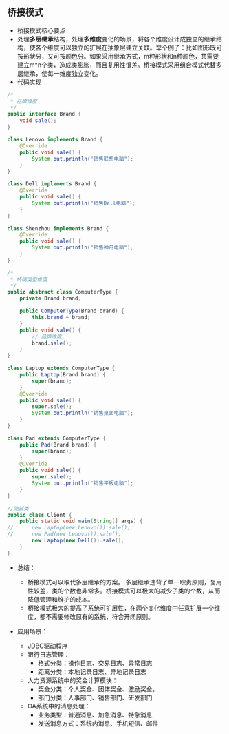 ## 桥接模式
- 桥接模式核心要点 
- 处理**多层继承**结构，处理**多维度**变化的场景，将各个维度设计成独立的继承结构，使各个维度可以独立的扩展在抽象层建立关联。举个例子：比如图形既可按形状分，又可按颜色分。如果采用继承方式，m种形状和n种颜色，共需要建立m*n个类，造成类膨胀，而且复用性很差。桥接模式采用组合模式代替多层继承，使每一维度独立变化。
- 代码实现
```java
/*
 * 品牌维度
 */
public interface Brand {
	void sale();
}

class Lenovo implements Brand {
	@Override
	public void sale() {
		System.out.println("销售联想电脑");
	}
}

class Dell implements Brand {
	@Override
	public void sale() {
		System.out.println("销售Dell电脑");
	}
}

class Shenzhou implements Brand {
	@Override
	public void sale() {
		System.out.println("销售神舟电脑");
	}
}

/*
 * 终端类型维度
 */
public abstract class ComputerType {
	private Brand brand;

	public ComputerType(Brand brand) {
		this.brand = brand;
	}
	public void sale() {
		// 品牌维度
		brand.sale();
	}
}

class Laptop extends ComputerType {
	public Laptop(Brand brand) {
		super(brand);
	}
	@Override
	public void sale() {
		super.sale();
		System.out.println("销售桌面电脑");
	}
}

class Pad extends ComputerType {
	public Pad(Brand brand) {
		super(brand);
	}
	@Override
	public void sale() {
		super.sale();
		System.out.println("销售平板电脑");
	}
}

//测试类
public class Client {
	public static void main(String[] args) {
//		new Laptop(new Lenovo()).sale();
//		new Pad(new Lenovo()).sale();
		new Laptop(new Dell()).sale();
	}
}
```

- 总结：  
  - 桥接模式可以取代多层继承的方案。 多层继承违背了单一职责原则，复用性较差，类的个数也非常多。桥接模式可以极大的减少子类的个数，从而降低管理和维护的成本。
  - 桥接模式极大的提高了系统可扩展性，在两个变化维度中任意扩展一个维度，都不需要修改原有的系统，符合开闭原则。

- 应用场景：
  - JDBC驱动程序
  - 银行日志管理：
    - 格式分类：操作日志、交易日志、异常日志
    - 距离分类：本地记录日志、异地记录日志
  - 人力资源系统中的奖金计算模块：
    - 奖金分类：个人奖金、团体奖金、激励奖金。
    - 部门分类：人事部门、销售部门、研发部门
  - OA系统中的消息处理：
    - 业务类型：普通消息、加急消息、特急消息
    - 发送消息方式：系统内消息、手机短信、邮件